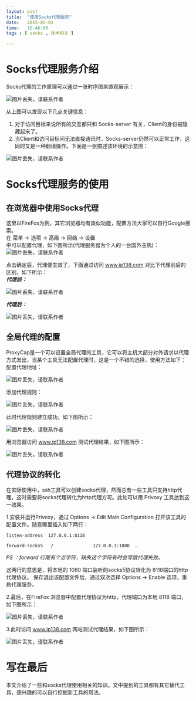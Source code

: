 ```yaml
---
layout: post
title:  "使用Socks代理服务"
date:   2015-05-01
time:   16:46:00 
tags : [ socks , 技术相关 ]

---
```


# Socks代理服务介绍
Socks代理的工作原理可以通过一张时序图来直观展示：

![图片丢失，请联系作者](/images/2015_05_01_16_33/2_1.png)

从上图可以发现以下几点关键信息：  
1. 对于访问目标来说所有的交互都只和 Socks-server 有关，Client的身份被隐藏起来了。  
2. 当Client和访问目标间无法直接通讯时，Socks-server仍然可以正常工作，这同时又是一种翻墙操作。下面是一张描述该环境的示意图：

![图片丢失，请联系作者](/images/2015_05_01_16_33/2_2.png)

# Socks代理服务的使用

## 在浏览器中使用Socks代理
这里以FireFox为例，其它浏览器均有类似功能，配置方法大家可以自行Google搜索。  
在  菜单 -> 选项 -> 高级 -> 网络 -> 设置  
中可以配置代理，如下图所示(代理服务器为个人的一台国外主机)：   
![图片丢失，请联系作者](/images/2015_05_01_16_33/3_1_1.png)  

点击确定后，代理便生效了，下面通过访问 www.ip138.com 对比下代理前后的区别，如下所示：    
***代理前：***  

![图片丢失，请联系作者](/images/2015_05_01_16_33/3_1_2.png)  

***代理后：***  

![图片丢失，请联系作者](/images/2015_05_01_16_33/3_1_3.png)  

## 全局代理的配置
ProxyCap是一个可以设置全局代理的工具，它可以将主机大部分对外请求以代理方式发出，当某个工具无法配置代理时，这是一个不错的选择，使用方法如下：  
配置代理地址：  

![图片丢失，请联系作者](/images/2015_05_01_16_33/3_2_1.png)   

添加代理规则：

![图片丢失，请联系作者](/images/2015_05_01_16_33/3_2_2.png)   

此时代理规则建立成功，如下图所示：

![图片丢失，请联系作者](/images/2015_05_01_16_33/3_2_3.png)   

用浏览器访问 www.ip138.com 测试代理结果，如下图所示：

![图片丢失，请联系作者](/images/2015_05_01_16_33/3_2_4.png)   

## 代理协议的转化

在实际使用中，ssh工具可以创建socks代理，然而总有一些工具只支持http代理，这时需要将socks代理转化为http代理方可。此处可以用 Privoxy 工具达到这一效果。

1.安装并运行Privoxy，通过 Options -> Edit Main Configuration 打开该工具的配置文件。随意哪里插入如下两行：  
```
listen-address  127.0.0.1:8118  
```  
```
forward-socks5   /               127.0.0.1:1080  .  
```  

*PS ：forward 行尾有个点字符，缺失这个字符有时会导致代理失败。*

这两行的意思是，将本地的 1080 端口监听的socks5协议转化为 8118端口的http代理协议。
保存退出该配置文件后，通过双次选择 Options -> Enable 选项，重启代理服务。

2.最后，在FireFox 浏览器中配置代理协议为http，代理端口为本地 8118 端口，如下图所示：

![图片丢失，请联系作者](/images/2015_05_01_16_33/3_3_1.png)   

3.此时访问 www.ip138.com 网站测试代理结果，如下图所示：

![图片丢失，请联系作者](/images/2015_05_01_16_33/3_3_2.png)   

# 写在最后
本文介绍了一些和socks代理使用相关的知识。文中提到的工具都有其它替代工具，感兴趣的可以自行挖掘新工具的用法。
